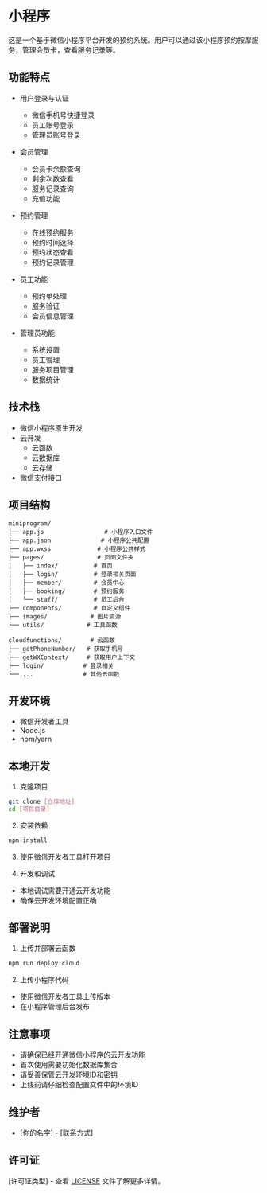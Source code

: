 # 小程序

这是一个基于微信小程序平台开发的预约系统。用户可以通过该小程序预约按摩服务，管理会员卡，查看服务记录等。

## 功能特点

- 用户登录与认证
  - 微信手机号快捷登录
  - 员工账号登录
  - 管理员账号登录

- 会员管理
  - 会员卡余额查询
  - 剩余次数查看
  - 服务记录查询
  - 充值功能

- 预约管理
  - 在线预约服务
  - 预约时间选择
  - 预约状态查看
  - 预约记录管理

- 员工功能
  - 预约单处理
  - 服务验证
  - 会员信息管理

- 管理员功能
  - 系统设置
  - 员工管理
  - 服务项目管理
  - 数据统计

## 技术栈

- 微信小程序原生开发
- 云开发
  - 云函数
  - 云数据库
  - 云存储
- 微信支付接口

## 项目结构

```
miniprogram/
├── app.js                 # 小程序入口文件
├── app.json              # 小程序公共配置
├── app.wxss             # 小程序公共样式
├── pages/               # 页面文件夹
│   ├── index/          # 首页
│   ├── login/          # 登录相关页面
│   ├── member/         # 会员中心
│   ├── booking/        # 预约服务
│   └── staff/          # 员工后台
├── components/         # 自定义组件
├── images/            # 图片资源
└── utils/            # 工具函数

cloudfunctions/        # 云函数
├── getPhoneNumber/   # 获取手机号
├── getWXContext/     # 获取用户上下文
├── login/           # 登录相关
└── ...              # 其他云函数
```

## 开发环境

- 微信开发者工具
- Node.js
- npm/yarn

## 本地开发

1. 克隆项目
```bash
git clone [仓库地址]
cd [项目目录]
```

2. 安装依赖
```bash
npm install
```

3. 使用微信开发者工具打开项目

4. 开发和调试
- 本地调试需要开通云开发功能
- 确保云开发环境配置正确

## 部署说明

1. 上传并部署云函数
```bash
npm run deploy:cloud
```

2. 上传小程序代码
- 使用微信开发者工具上传版本
- 在小程序管理后台发布

## 注意事项

- 请确保已经开通微信小程序的云开发功能
- 首次使用需要初始化数据库集合
- 请妥善保管云开发环境ID和密钥
- 上线前请仔细检查配置文件中的环境ID

## 维护者

- [你的名字] - [联系方式]

## 许可证

[许可证类型] - 查看 [LICENSE](LICENSE) 文件了解更多详情。

